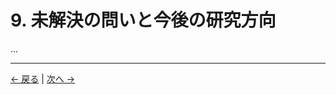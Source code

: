 # 9. 未解決の問いと今後の研究方向

...

---
<div class="navigation-links">
<a href="08_意識の未来.md" class="nav-link prev-link">← 戻る</a> | <a href="10_歴史的背景.md" class="nav-link next-link">次へ →</a>
</div>
